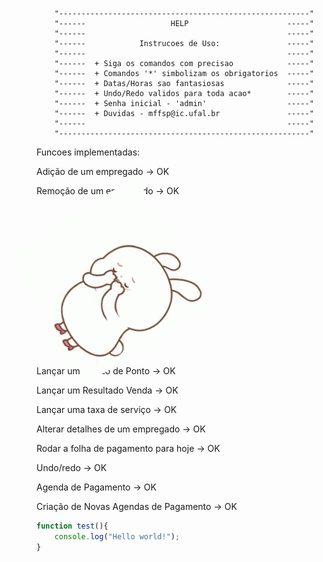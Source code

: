         "--------------------------------------------------------"
        "------                   HELP                      -----"
        "------                                             -----"
        "------            Instrucoes de Uso:               -----"
        "------                                             -----"
        "------  + Siga os comandos com precisao            -----"
        "------  + Comandos '*' simbolizam os obrigatorios  -----"  
        "------  + Datas/Horas sao fantasiosas              -----"
        "------  + Undo/Redo validos para toda acao*        -----"
        "------  + Senha inicial - 'admin'                  -----"
        "------  + Duvidas - mffsp@ic.ufal.br               -----"
        "------                                             -----"
        "--------------------------------------------------------"
      
      


Funcoes implementadas:

Adição de um empregado -> OK

Remoção de um empregado -> OK

<img src="source/giphy.gif"  align="25" style="transform:rotate(418deg)">

Lançar um Cartão de Ponto -> OK

Lançar um Resultado Venda -> OK

Lançar uma taxa de serviço -> OK

Alterar detalhes de um empregado -> OK

Rodar a folha de pagamento para hoje -> OK

Undo/redo -> OK

Agenda de Pagamento -> OK

Criação de Novas Agendas de Pagamento -> OK

```javascript
function test(){
	console.log("Hello world!");
}
